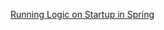 [Running Logic on Startup in Spring](https://www.baeldung.com/running-setup-logic-on-startup-in-spring)